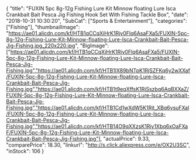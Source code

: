 {
	"title": "FUXIN 5pc 8g-12g Fishing Lure Kit Minnow floating Lure Isca Crankbait Bait Pesca Jig Fishing Hook Set With Fishing Tackle Box",
	"date": "2018-10-31 10:30:20",
	"SubCat": ["Sports & Entertainment"],
	"categories": ["Fishing"],
	"thumbnailImage": "https://ae01.alicdn.com/kf/HTB1qCCqXiHrK1Rjy0Flq6AsaFXa5/FUXIN-5pc-8g-12g-Fishing-Lure-Kit-Minnow-floating-Lure-Isca-Crankbait-Bait-Pesca-Jig-Fishing.jpg_220x220.jpg",
	"BigImage": ["https://ae01.alicdn.com/kf/HTB1qCCqXiHrK1Rjy0Flq6AsaFXa5/FUXIN-5pc-8g-12g-Fishing-Lure-Kit-Minnow-floating-Lure-Isca-Crankbait-Bait-Pesca-Jig-Fishing.jpg","https://ae01.alicdn.com/kf/HTB1lX89bNTpK1RjSZFKq6y2wXXaf/FUXIN-5pc-8g-12g-Fishing-Lure-Kit-Minnow-floating-Lure-Isca-Crankbait-Bait-Pesca-Jig-Fishing.jpg","https://ae01.alicdn.com/kf/HTB1t9eqXffsK1RjSszbq6AqBXXaZ/FUXIN-5pc-8g-12g-Fishing-Lure-Kit-Minnow-floating-Lure-Isca-Crankbait-Bait-Pesca-Jig-Fishing.jpg","https://ae01.alicdn.com/kf/HTB1Cd1wXdW5K1Rjt_XBq6ysuFXal/FUXIN-5pc-8g-12g-Fishing-Lure-Kit-Minnow-floating-Lure-Isca-Crankbait-Bait-Pesca-Jig-Fishing.jpg","https://ae01.alicdn.com/kf/HTB14O9qXXzsK1Rjy1Xbq6xOaFXaF/FUXIN-5pc-8g-12g-Fishing-Lure-Kit-Minnow-floating-Lure-Isca-Crankbait-Bait-Pesca-Jig-Fishing.jpg"],
	"actualPrice": 9.33,
	"comparePrice": 18.30,
	"linkurl": "http://s.click.aliexpress.com/e/OX2U3SC",
	"inStock": 106
}
